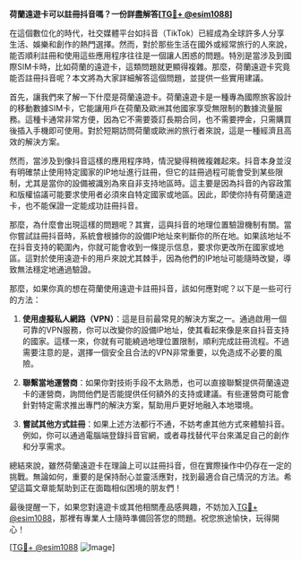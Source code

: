 **荷蘭遠遊卡可以註冊抖音嗎？一份詳盡解答[[TG💪+ @esim1088](https://t.me/s/esim1088)]**

在這個數位化的時代，社交媒體平台如抖音（TikTok）已經成為全球許多人分享生活、娛樂和創作的熱門選擇。然而，對於那些生活在國外或經常旅行的人來說，能否順利註冊和使用這些應用程序往往是一個讓人困惑的問題。特別是當涉及到國際SIM卡時，比如荷蘭的遠遊卡，這類問題就更顯得複雜。那麼，荷蘭遠遊卡究竟能否註冊抖音呢？本文將為大家詳細解答這個問題，並提供一些實用建議。

首先，讓我們來了解一下什麼是荷蘭遠遊卡。荷蘭遠遊卡是一種專為國際旅客設計的移動數據SIM卡，它能讓用戶在荷蘭及歐洲其他國家享受無限制的數據流量服務。這種卡通常非常方便，因為它不需要簽訂長期合同，也不需要押金，只需購買後插入手機即可使用。對於短期訪問荷蘭或歐洲的旅行者來說，這是一種經濟且高效的解決方案。

然而，當涉及到像抖音這樣的應用程序時，情況變得稍微複雜起來。抖音本身並沒有明確禁止使用特定國家的IP地址進行註冊，但它的註冊過程可能會受到某些限制，尤其是當你的設備被識別為來自非支持地區時。這主要是因為抖音的內容政策和版權協議可能要求使用者必須來自特定國家或地區。因此，即使你持有荷蘭遠遊卡，也不能保證一定能成功註冊抖音。

那麼，為什麼會出現這樣的問題呢？其實，這與抖音的地理位置驗證機制有關。當你嘗試註冊抖音時，系統會根據你的設備IP地址來判斷你的所在地。如果該地址不在抖音支持的範圍內，你就可能會收到一條提示信息，要求你更改所在國家或地區。這對於使用遠遊卡的用戶來說尤其棘手，因為他們的IP地址可能隨時改變，導致無法穩定地通過驗證。

那麼，如果你真的想在荷蘭使用遠遊卡註冊抖音，該如何應對呢？以下是一些可行的方法：

1. **使用虛擬私人網路（VPN）**：這是目前最常見的解決方案之一。通過啟用一個可靠的VPN服務，你可以改變你的設備IP地址，使其看起來像是來自抖音支持的國家。這樣一來，你就有可能繞過地理位置限制，順利完成註冊流程。不過需要注意的是，選擇一個安全且合法的VPN非常重要，以免造成不必要的風險。

2. **聯繫當地運營商**：如果你對技術手段不太熟悉，也可以直接聯繫提供荷蘭遠遊卡的運營商，詢問他們是否能提供任何額外的支持或建議。有些運營商可能會針對特定需求推出專門的解決方案，幫助用戶更好地融入本地環境。

3. **嘗試其他方式註冊**：如果上述方法都行不通，不妨考慮其他方式來體驗抖音。例如，你可以通過電腦端登錄抖音官網，或者尋找替代平台來滿足自己的創作和分享需求。

總結來說，雖然荷蘭遠遊卡在理論上可以註冊抖音，但在實際操作中仍存在一定的挑戰。無論如何，重要的是保持耐心並靈活應對，找到最適合自己情況的方法。希望這篇文章能幫助到正在面臨相似困境的朋友們！

最後提醒一下，如果您對遠遊卡或其他相關產品感興趣，不妨加入[TG💪+ @esim1088](https://t.me/s/esim1088)，那裡有專業人士隨時準備回答您的問題。祝您旅途愉快，玩得開心！

[[TG💪+ @esim1088](https://t.me/s/esim1088) ![Image](https://i.postimg.cc/4NQfJmqS/Snipaste-2025-05-13-00-14-12.png)]